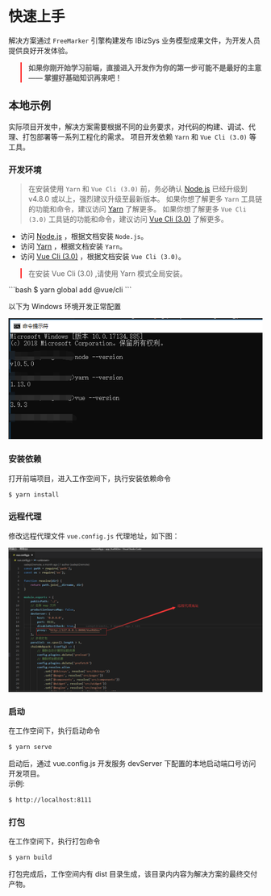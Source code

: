 # 快速上手

解决方案通过 `FreeMarker` 引擎构建发布 IBizSys 业务模型成果文件，为开发人员提供良好开发体验。

<blockquote style="border-color: red;">
    <p>
        <strong>
            如果你刚开始学习前端，直接进入开发作为你的第一步可能不是最好的主意 —— 掌握好基础知识再来吧！
        </strong>
    </p>
</blockquote>


## 本地示例

实际项目开发中，解决方案需要根据不同的业务要求，对代码的构建、调试、代理、打包部署等一系列工程化的需求。
项目开发依赖 `Yarn` 和 `Vue Cli (3.0)` 等工具。

### 开发环境

> 在安装使用 `Yarn` 和 `Vue Cli (3.0)` 前，务必确认 [Node.js](https://nodejs.org) 已经升级到 v4.8.0 或以上，强烈建议升级至最新版本。
> 如果你想了解更多 `Yarn` 工具链的功能和命令，建议访问 [Yarn](https://yarnpkg.com) 了解更多。
> 如果你想了解更多 `Vue Cli (3.0)` 工具链的功能和命令，建议访问 [Vue Cli (3.0)](https://cli.vuejs.org/) 了解更多。

- 访问 [Node.js](https://nodejs.org) ，根据文档安装 `Node.js`。
- 访问 [Yarn](https://yarnpkg.com) ，根据文档安装 `Yarn`。
- 访问 [Vue Cli (3.0)](https://cli.vuejs.org/) ，根据文档安装 `Vue Cli (3.0)`。

<blockquote style="border-color: red;"><p>在安装 Vue Cli (3.0) ,请使用 Yarn 模式全局安装。</p></blockquote>
```bash
$ yarn global add @vue/cli
```

以下为 Windows 环境开发正常配置 

![开发环境信息](../../imgs/getting-started/development.png)

###  安装依赖

打开前端项目，进入工作空间下，执行安装依赖命令

```bash
$ yarn install
```

### 远程代理

修改远程代理文件 `vue.config.js` 代理地址，如下图：

![远程代理地址](../../imgs/getting-started/proxy.png)

### 启动

在工作空间下，执行启动命令

```bash
$ yarn serve
```

启动后，通过 vue.config.js 开发服务 devServer 下配置的本地启动端口号访问开发项目。<br>
示例: 

```bash
$ http://localhost:8111
```

### 打包

在工作空间下，执行打包命令

```bash
$ yarn build
```

打包完成后，工作空间内有 dist 目录生成，该目录内内容为解决方案的最终交付产物。
